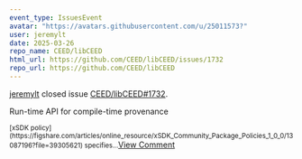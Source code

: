 ```yaml
---
event_type: IssuesEvent
avatar: "https://avatars.githubusercontent.com/u/25011573?"
user: jeremylt
date: 2025-03-26
repo_name: CEED/libCEED
html_url: https://github.com/CEED/libCEED/issues/1732
repo_url: https://github.com/CEED/libCEED
---
```


<a href='https://github.com/jeremylt' target='_blank'>jeremylt</a> closed issue <a href='https://github.com/CEED/libCEED/issues/1732' target='_blank'>CEED/libCEED#1732</a>.

<p>Run-time API for compile-time provenance</p><small>[xSDK policy](https://figshare.com/articles/online_resource/xSDK_Community_Package_Policies_1_0_0/13087196?file=39305621) specifies...</small><a href='https://github.com/CEED/libCEED/issues/1732' target='_blank'>View Comment</a>